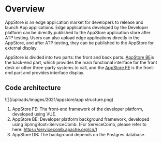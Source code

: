 Overview
=================

AppStore is an edge application market for developers to release and launch App applications. Edge applications developed by the Developer platform can be directly published to the AppStore application store after ATP testing. Users can also upload edge applications directly in the AppStore, and after ATP testing, they can be published to the AppStore for external display.

AppStore is divided into two parts: the front and back parts. [AppStore BE][1]is the back-end part, which provides the main functional interface for the front desk or other three-party systems to call, and the [AppStore FE][2] is the front-end part and provides interface display.


## Code architecture

![](/uploads/images/2021/appstore/app structure.png)

1. AppStore FE: The front-end framework of the developer platform, developed using VUE.
2. AppStore BE: Developer platform background framework, developed using SpringBoot+ServiceComb. (For ServiceComb, please refer to here: https://servicecomb.apache.org/cn/)
3. AppStore DB: The background depends on the Postgres database.

[1]: https://gitee.com/edgegallery/appstore-be "AppStore BE"
[2]: https://gitee.com/edgegallery/appstore-fe "AppStore FE"

